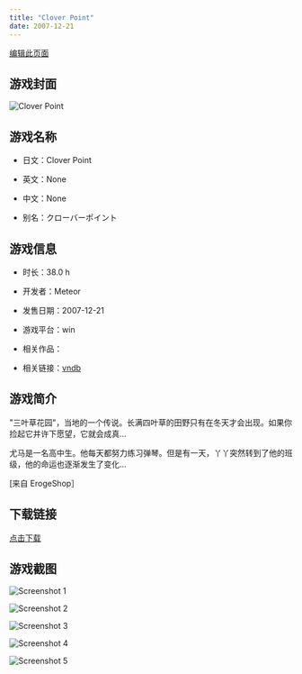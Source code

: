 ```yaml
---
title: "Clover Point"
date: 2007-12-21
---
```

[编辑此页面](https://github.com/ACG-3/ADV3-source/blob/main/source/_posts/games/Clover%20Point.md)

## 游戏封面

![Clover Point](https%3A//pan.timero.xyz/onedrive/img_lib_001/Clover%20Point_cover.avif)


## 游戏名称

- 日文：Clover Point
- 英文：None
- 中文：None

- 别名：クローバーポイント


## 游戏信息

- 时长：38.0 h
- 开发者：Meteor
- 发售日期：2007-12-21
- 游戏平台：win
- 相关作品：

- 相关链接：[vndb](https://vndb.org/v427)


## 游戏简介

"三叶草花园"，当地的一个传说。长满四叶草的田野只有在冬天才会出现。如果你捡起它并许下愿望，它就会成真...

尤马是一名高中生。他每天都努力练习弹琴。但是有一天，丫丫突然转到了他的班级，他的命运也逐渐发生了变化...

[来自 ErogeShop］


## 下载链接

[点击下载](https://pan.timero.xyz/onedrive/adv_lib_001/Clover%20Point)


## 游戏截图


![Screenshot 1](https%3A//pan.timero.xyz/onedrive/img_lib_001/Clover%20Point_Screenshot_1.avif)

![Screenshot 2](https%3A//pan.timero.xyz/onedrive/img_lib_001/Clover%20Point_Screenshot_2.avif)

![Screenshot 3](https%3A//pan.timero.xyz/onedrive/img_lib_001/Clover%20Point_Screenshot_3.avif)

![Screenshot 4](https%3A//pan.timero.xyz/onedrive/img_lib_001/Clover%20Point_Screenshot_4.avif)

![Screenshot 5](https%3A//pan.timero.xyz/onedrive/img_lib_001/Clover%20Point_Screenshot_5.avif)

